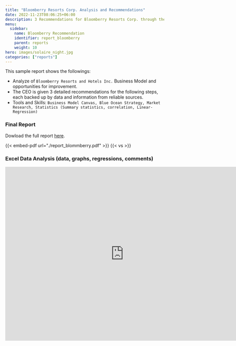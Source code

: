 ```yaml
---
title: "Bloomberry Resorts Corp. Analysis and Recommendations"
date: 2022-11-23T08:06:25+06:00
description: 3 Recommendations for Bloomberry Resorts Corp. through the lens of Business Model Canva, Blue Ocean 
menu:
  sidebar:
    name: Bloomberry Recommendation
    identifier: report_bloomberry
    parent: reports
    weight: 10
hero: images/solaire_night.jpg
categories: ["reports"]
---
```


This sample report shows the followings:

- Analyze of `Bloomberry Resorts and Hotels Inc.` Business Model and opportunities for improvement.
- The CEO is given 3 detailed recommendations for the following steps, each backed up by data and information from reliable sources.
- Tools and Skills: `Business Model Canvas, Blue Ocean Strategy, Market Research, Statistics (Summary statistics, correlation, Linear-Regression)`

### Final Report
<p>
Dowload the full report
  <a href="https://drive.google.com/file/d/1uj0YMNvkmtXlcyJi3FPz55hl8AbXyPpU/view?usp=share_link]L/view" target="_blank">here</a>.
</p>

{{< embed-pdf url="./report_blommberry.pdf" >}}
{{< vs >}}

### Excel Data Analysis (data, graphs, regressions, comments)
<iframe width="750" height="550" frameborder="0" scrolling="no" src="https://hultstudents-my.sharepoint.com/personal/fdesena_student_hult_edu/_layouts/15/Doc.aspx?sourcedoc={50e49587-15eb-4a9c-b778-d266b4f4b3c5}&action=embedview&wdAllowInteractivity=False&ActiveCell='Industry%20Data%20-%20IBIS%20'!A1&Item=embed&wdHideGridlines=True&wdDownloadButton=True&wdInConfigurator=True&wdInConfigurator=True&edesNext=true&edrtees6=false&resen=false"></iframe>